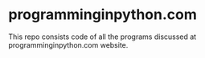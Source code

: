 # programminginpython.com
This repo consists code of all the programs discussed at programminginpython.com website.
